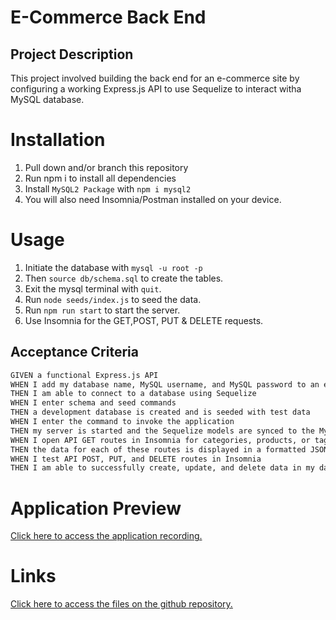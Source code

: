 # E-Commerce Back End

## Project Description 

This project involved building the back end for an e-commerce site by configuring a working Express.js API to use Sequelize to interact witha MySQL database.

# Installation

1. Pull down and/or branch this repository
2. Run npm i to install all dependencies
3. Install `MySQL2 Package` with `npm i mysql2`
4. You will also need Insomnia/Postman installed on your device.

# Usage

1. Initiate the database with `mysql -u root -p`
2. Then `source db/schema.sql` to create the tables. 
3. Exit the mysql terminal with `quit`. 
4. Run `node seeds/index.js` to seed the data.
5. Run `npm run start` to start the server.
6. Use Insomnia for the GET,POST, PUT & DELETE requests.


## Acceptance Criteria

```md
GIVEN a functional Express.js API
WHEN I add my database name, MySQL username, and MySQL password to an environment variable file
THEN I am able to connect to a database using Sequelize
WHEN I enter schema and seed commands
THEN a development database is created and is seeded with test data
WHEN I enter the command to invoke the application
THEN my server is started and the Sequelize models are synced to the MySQL database
WHEN I open API GET routes in Insomnia for categories, products, or tags
THEN the data for each of these routes is displayed in a formatted JSON
WHEN I test API POST, PUT, and DELETE routes in Insomnia
THEN I am able to successfully create, update, and delete data in my database
```



# Application Preview

[Click here to access the application recording.](https://drive.google.com/file/d/1OkFLk5XztsY39nATpf0TOzmup0LElTdI/view?usp=sharing)

# Links

[Click here to access the files on the github repository.](https://github.com/fadumaabdi/ecommerce)

